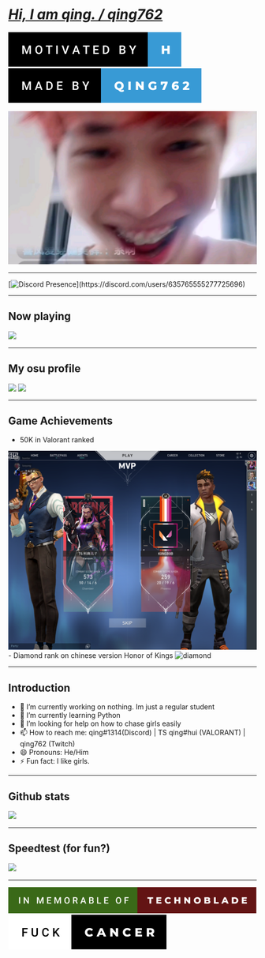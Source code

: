 # [**_Hi, I am qing. / qing762_**](https://twitch.tv/qing762)
[<img src = "motivated-by-h (1).svg" >](https://discord.com/users/635765555277725696)
[<img src = "made-by-qing762 (1).svg" >](https://discord.com/users/635765555277725696)

<img src = "ca9151fb21fe87fe7eb570c882665c3d3b18072a.jpg" alt = "pfp" width="928" height="310" />

-----------------------------

[![Discord Presence](https://lanyard-profile-readme.vercel.app/api/635765555277725696?theme=dark&animated=true&hideDiscrim=false&borderRadius=30px&idleMessage=Probably%20doing%20something%20else...)](https://discord.com/users/635765555277725696)

-----------------------------

## Now playing
<img src = "https://spotify-github-profile.vercel.app/api/view?uid=317vougvtdhlzeiyxymtu33cfe7i&cover_image=true&theme=natemoo-re&show_offline=false&bar_color=000000&bar_color_cover=true" />

-----------------------------

## My osu profile
<img src= "https://osu-sig.vercel.app/card?user=jibailanjiao&mode=std&lang=en&blur=6&round_avatar=true&animation=true&hue=2551" />
<img src= "https://osekai.net/profiles/img/banner.svg?id=30113272" />

-----------------------------

## Game Achievements
- 50K in Valorant ranked
<img src = "50k.jpg" alt = "50k" />
- Diamond rank on chinese version Honor of Kings
<img src = "SVID_20221004_163143_1.gif" alt = "diamond" />

-----------------------------

## Introduction
- 🔭 I’m currently working on nothing. Im just a regular student
- 🌱 I’m currently learning Python
- 🤔 I’m looking for help on how to chase girls easily
- 📫 How to reach me: qing#1314(Discord) | TS qing#hui (VALORANT) | qing762 (Twitch)
- 😄 Pronouns: He/Him
- ⚡ Fun fact: I like girls.

-----------------------------

## Github stats
<img src = "https://github-readme-stats.vercel.app/api?username=qing762" />

-----------------------------

## Speedtest (for fun?)
<img src = "https://www.speedtest.net/result/13759157978.png" /> 

-----------------------------

[<img src = "in-memorable-of-technoblade.svg" >](https://www.curesarcoma.org/technoblade-tribute/)
[<img src = "fuck-cancer.svg" >](https://www.curesarcoma.org/technoblade-tribute/)
